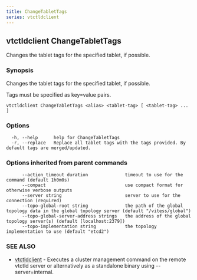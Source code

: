```yaml
---
title: ChangeTabletTags
series: vtctldclient
---
```

## vtctldclient ChangeTabletTags

Changes the tablet tags for the specified tablet, if possible.

### Synopsis

Changes the tablet tags for the specified tablet, if possible.

Tags must be specified as key=value pairs.

```
vtctldclient ChangeTabletTags <alias> <tablet-tag> [ <tablet-tag> ... ]
```

### Options

```
  -h, --help      help for ChangeTabletTags
  -r, --replace   Replace all tablet tags with the tags provided. By default tags are merged/updated.
```

### Options inherited from parent commands

```
      --action_timeout duration              timeout to use for the command (default 1h0m0s)
      --compact                              use compact format for otherwise verbose outputs
      --server string                        server to use for the connection (required)
      --topo-global-root string              the path of the global topology data in the global topology server (default "/vitess/global")
      --topo-global-server-address strings   the address of the global topology server(s) (default [localhost:2379])
      --topo-implementation string           the topology implementation to use (default "etcd2")
```

### SEE ALSO

* [vtctldclient](../)	 - Executes a cluster management command on the remote vtctld server or alternatively as a standalone binary using --server=internal.

